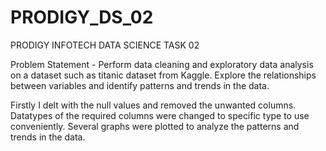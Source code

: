 # PRODIGY_DS_02
PRODIGY INFOTECH DATA SCIENCE TASK 02

Problem Statement - Perform data cleaning and exploratory data analysis on a dataset such as titanic dataset from Kaggle. Explore the relationships between variables and identify patterns and trends in the data.

Firstly I delt with the null values and removed the unwanted columns. Datatypes of the required columns were changed to specific type to use conveniently. Several graphs were plotted to analyze the patterns and trends in the data.
